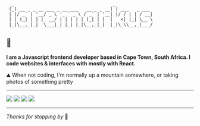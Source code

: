 ```
  _                                     _
 (_) __ _ _ __ ___ _ __ ___   __ _ _ __| | ___   _ ___
 | |/ _` | '__/ _ \ '_ ` _ \ / _` | '__| |/ / | | / __|
 | | (_| | | |  __/ | | | | | (_| | |  |   <| |_| \__ \
 |_|\__,_|_|  \___|_| |_| |_|\__,_|_|  |_|\_\\__,_|___/

```

## 👋

**I am a Javascript frontend developer based in Cape Town, South Africa. I code websites & interfaces with mostly with React.**

⛰️ When not coding, I'm normally up a mountain somewhere, or taking photos of something pretty

---



[<img src="https://img.shields.io/badge/Twitter-1DA1F2?style=for-the-badge&logo=twitter&logoColor=white">](https://twitter.com/iaremarkus)
[<img src="https://img.shields.io/badge/Instagram-E4405F?style=for-the-badge&logo=instagram&logoColor=white">](https://instagram.com/iaremarkuspics)
[<img src="https://img.shields.io/badge/polywork-543DE0?style=for-the-badge&logo=polywork&logoColor=white">](https://iaremarkus.dev)
[<img src="https://img.shields.io/badge/Spotify-1ED760?&style=for-the-badge&logo=spotify&logoColor=white">]([https://iaremarkus.dev](https://open.spotify.com/user/hsoogijfawt0wq8xiqk4hur3k?si=7e129b9cdd15414d))

---

_Thanks for stopping by_ 🖤
